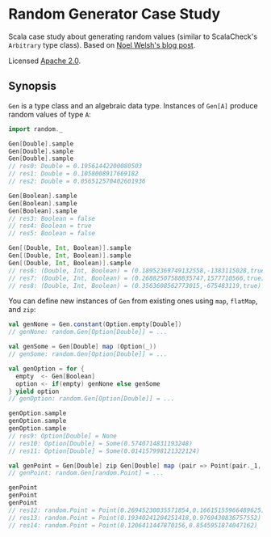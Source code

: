 # Random Generator Case Study

Scala case study about generating random values (similar to ScalaCheck's `Arbitrary` type class).
Based on [Noel Welsh's blog post](http://underscore.io/blog/posts/2016/06/27/opaque-transparent-interpreters.html).

Licensed [Apache 2.0](http://www.apache.org/licenses/LICENSE-2.0).

## Synopsis

`Gen` is a type class and an algebraic data type. Instances of `Gen[A]` produce random values of type `A`:

~~~scala
import random._

Gen[Double].sample
Gen[Double].sample
Gen[Double].sample
// res0: Double = 0.19561442200080503
// res1: Double = 0.1058008917669182
// res2: Double = 0.056512570402601936

Gen[Boolean].sample
Gen[Boolean].sample
Gen[Boolean].sample
// res3: Boolean = false
// res4: Boolean = true
// res5: Boolean = false

Gen[(Double, Int, Boolean)].sample
Gen[(Double, Int, Boolean)].sample
Gen[(Double, Int, Boolean)].sample
// res6: (Double, Int, Boolean) = (0.18952369749132558,-1383115028,true)
// res7: (Double, Int, Boolean) = (0.26882507588835747,1577710566,true)
// res8: (Double, Int, Boolean) = (0.3563608562773015,-675483119,true)
~~~

You can define new instances of `Gen` from existing ones using `map`, `flatMap`, and `zip`:

~~~scala
val genNone = Gen.constant(Option.empty[Double])
// genNone: random.Gen[Option[Double]] = ...

val genSome = Gen[Double] map (Option(_))
// genSome: random.Gen[Option[Double]] = ...

val genOption = for {
  empty  <- Gen[Boolean]
  option <- if(empty) genNone else genSome
} yield option
// genOption: random.Gen[Option[Double]] = ...

genOption.sample
genOption.sample
genOption.sample
// res9: Option[Double] = None
// res10: Option[Double] = Some(0.5740714831193248)
// res11: Option[Double] = Some(0.014157998121322124)

val genPoint = Gen[Double] zip Gen[Double] map (pair => Point(pair._1, pair._2))
// genPoint: random.Gen[random.Point] = ...

genPoint
genPoint
genPoint
// res12: random.Point = Point(0.26945230035571854,0.16615155966489625)
// res13: random.Point = Point(0.19340241204251418,0.9769430836757552)
// res14: random.Point = Point(0.1206411447870156,0.8545951874047162)
~~~
